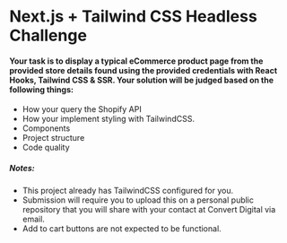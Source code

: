 # Next.js + Tailwind CSS Headless Challenge

#### Your task is to display a typical eCommerce product page from the provided store details found using the provided credentials with React Hooks, Tailwind CSS & SSR. Your solution will be judged based on the following things:

- How your query the Shopify API
- How your implement styling with TailwindCSS.
- Components
- Project structure
- Code quality

##### Notes:

- This project already has TailwindCSS configured for you.
- Submission will require you to upload this on a personal public repository that you will share with your contact at Convert Digital via email.
- Add to cart buttons are not expected to be functional.
